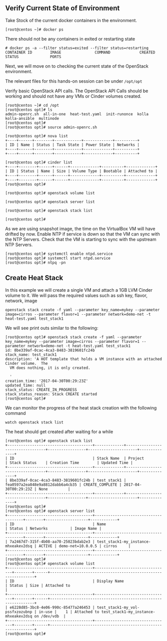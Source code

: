 ## Verify Current State of Environment

Take Stock of the current docker containers in the environment.

```
[root@centos ~]# docker ps
```

There should not be any containers in exited or restarting state

```
# docker ps -a --filter status=exited --filter status=restarting
CONTAINER ID        IMAGE               COMMAND             CREATED             STATUS              PORTS
```

Next, we will move on to checking the current state of the OpenStack 
environment.

The relevant files for this hands-on session can be under `/opt/opt`

Verify basic OpenStack API calls.  The OpenStack API Calls should be working
and should not have any VMs or Cinder volumes created.

```
[root@centos ~]# cd /opt
[root@centos opt]# ls
admin-openrc.sh  all-in-one  heat-test.yaml  init-runonce  kolla  kolla-ansible  multinode
[root@centos opt]# 
[root@centos opt]# source admin-openrc.sh 

[root@centos opt]# nova list
+----+------+--------+------------+-------------+----------+
| ID | Name | Status | Task State | Power State | Networks |
+----+------+--------+------------+-------------+----------+
+----+------+--------+------------+-------------+----------+

[root@centos opt]# cinder list
+----+--------+------+------+-------------+----------+-------------+
| ID | Status | Name | Size | Volume Type | Bootable | Attached to |
+----+--------+------+------+-------------+----------+-------------+
+----+--------+------+------+-------------+----------+-------------+
[root@centos opt]#

[root@centos opt]# openstack volume list

[root@centos opt]# openstack server list

[root@centos opt]# openstack stack list

[root@centos opt]#

```

As we are using snapshot image, the time on the VirtualBox VM will have
drifted by now.  Enable NTP if service is down so that the VM can sync 
with the NTP Servers.  Check that the VM is starting to sync with the
upstream NTP Servers.

```
[root@centos opt]# systemctl enable ntpd.service
[root@centos opt]# systemctl start ntpd.service
[root@centos opt]# ntpq -pn
```

## Create Heat Stack

In this example we will create a single VM and attach a 1GB LVM Cinder volume 
to it.  We will pass the required values such as ssh key, flavor, network, image

```
openstack stack create -f yaml --parameter key_name=mykey --parameter image=cirros --parameter flavor=1 --parameter network=demo-net -t heat-test.yaml test_stack1
```

We will see print outs similar to the following:

```
[root@centos opt]# openstack stack create -f yaml --parameter key_name=mykey --parameter image=cirros --parameter flavor=1 --parameter network=demo-net -t heat-test.yaml test_stack1
id: 8be339af-0cac-4ca3-8483-3819601fc24b
stack_name: test_stack1
description: 'A HOT template that holds a VM instance with an attached Cinder volume.  The
  VM does nothing, it is only created.

  '
creation_time: '2017-04-30T00:29:23Z'
updated_time: null
stack_status: CREATE_IN_PROGRESS
stack_status_reason: Stack CREATE started
[root@centos opt]#
```

We can monitor the progress of the heat stack creation with the following command

```
watch openstack stack list
```

The heat should get created after waiting for a while

```
[root@centos opt]# openstack stack list
+--------------------------------------+-------------+----------------------------------+-----------------+----------------------+--------------+
| ID                                   | Stack Name  | Project                          | Stack Status    | Creation Time        | Updated Time |
+--------------------------------------+-------------+----------------------------------+-----------------+----------------------+--------------+
| 8be339af-0cac-4ca3-8483-3819601fc24b | test_stack1 | fea0597a2ea848e9a8812dabb6a4cb35 | CREATE_COMPLETE | 2017-04-30T00:29:23Z | None         |
+--------------------------------------+-------------+----------------------------------+-----------------+----------------------+--------------+
[root@centos opt]# 
[root@centos opt]# openstack server list
+--------------------------------------+--------------------------------------+--------+-------------------+------------+
| ID                                   | Name                                 | Status | Networks          | Image Name |
+--------------------------------------+--------------------------------------+--------+-------------------+------------+
| 7a2467d7-315f-4b08-aa70-25023bdab2e3 | test_stack1-my_instance-mhxeakev2dsq | ACTIVE | demo-net=10.0.0.5 | cirros     |
+--------------------------------------+--------------------------------------+--------+-------------------+------------+
[root@centos opt]# 
[root@centos opt]# openstack volume list
+--------------------------------------+---------------------------------+--------+------+---------------------------------------------------------------+
| ID                                   | Display Name                    | Status | Size | Attached to                                                   |
+--------------------------------------+---------------------------------+--------+------+---------------------------------------------------------------+
| e6228d85-3bc8-4e06-990c-85477a246453 | test_stack1-my_vol-pssfxzozubnp | in-use |    1 | Attached to test_stack1-my_instance-mhxeakev2dsq on /dev/vdb  |
+--------------------------------------+---------------------------------+--------+------+---------------------------------------------------------------+
[root@centos opt]#
```
